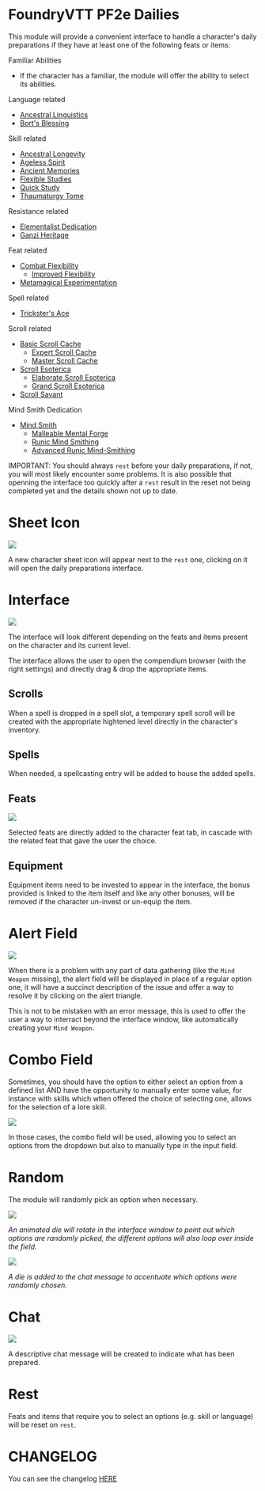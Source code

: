 # FoundryVTT PF2e Dailies

This module will provide a convenient interface to handle a character's daily preparations if they have at least one of the following feats or items:

Familiar Abilities

-   If the character has a familiar, the module will offer the ability to select its abilities.

Language related

-   [Ancestral Linguistics](https://2e.aonprd.com/Feats.aspx?ID=1407)
-   [Bort's Blessing](https://2e.aonprd.com/Equipment.aspx?ID=476)

Skill related

-   [Ancestral Longevity](https://2e.aonprd.com/Feats.aspx?ID=12)
-   [Ageless Spirit](https://2e.aonprd.com/Feats.aspx?ID=2393)
-   [Ancient Memories](https://2e.aonprd.com/Feats.aspx?ID=3944)
-   [Flexible Studies](https://2e.aonprd.com/Feats.aspx?ID=1446)
-   [Quick Study](https://2e.aonprd.com/Feats.aspx?ID=2003)
-   [Thaumaturgy Tome](https://2e.aonprd.com/Implements.aspx?ID=7)

Resistance related

-   [Elementalist Dedication](https://2e.aonprd.com/Feats.aspx?ID=2986)
-   [Ganzi Heritage](https://2e.aonprd.com/Heritages.aspx?ID=129)

Feat related

-   [Combat Flexibility](https://2e.aonprd.com/Classes.aspx?ID=7)
    -   [Improved Flexibility](https://2e.aonprd.com/Classes.aspx?ID=7)
-   [Metamagical Experimentation](https://2e.aonprd.com/ArcaneThesis.aspx?ID=2)

Spell related

-   [Trickster's Ace](https://2e.aonprd.com/Feats.aspx?ID=598)

Scroll related

-   [Basic Scroll Cache](https://2e.aonprd.com/Feats.aspx?ID=2054)
    -   [Expert Scroll Cache](https://2e.aonprd.com/Feats.aspx?ID=2056)
    -   [Master Scroll Cache](https://2e.aonprd.com/Feats.aspx?ID=2057)
-   [Scroll Esoterica](https://2e.aonprd.com/Feats.aspx?ID=3713)
    -   [Elaborate Scroll Esoterica](https://2e.aonprd.com/Feats.aspx?ID=3720)
    -   [Grand Scroll Esoterica](https://2e.aonprd.com/Feats.aspx?ID=3730)
-   [Scroll Savant](https://2e.aonprd.com/Feats.aspx?ID=652)

Mind Smith Dedication

-   [Mind Smith](https://2e.aonprd.com/Archetypes.aspx?ID=194)
    -   [Malleable Mental Forge](https://2e.aonprd.com/Feats.aspx?ID=3868)
    -   [Runic Mind Smithing](https://2e.aonprd.com/Feats.aspx?ID=3870)
    -   [Advanced Runic Mind-Smithing](https://2e.aonprd.com/Feats.aspx?ID=3872)

IMPORTANT: You should always `rest` before your daily preparations, if not, you will most likely encounter some problems. It is also possible that openning the interface too quickly after a `rest` result in the reset not being completed yet and the details shown not up to date.

# Sheet Icon

![](./readme/icon.webp)

A new character sheet icon will appear next to the `rest` one, clicking on it will open the daily preparations interface.

# Interface

![](./readme/interface.webp)

The interface will look different depending on the feats and items present on the character and its current level.

The interface allows the user to open the compendium browser (with the right settings) and directly drag & drop the appropriate items.

## Scrolls

When a spell is dropped in a spell slot, a temporary spell scroll will be created with the appropriate hightened level directly in the character's inventory.

## Spells

When needed, a spellcasting entry will be added to house the added spells.

## Feats

![](./readme/feats.webp)

Selected feats are directly added to the character feat tab, in cascade with the related feat that gave the user the choice.

## Equipment

Equipment items need to be invested to appear in the interface, the bonus provided is linked to the item itself and like any other bonuses, will be removed if the character un-invest or un-equip the item.

# Alert Field

![](./readme/alert.webp)

When there is a problem with any part of data gathering (like the `Mind Weapon` missing), the alert field will be displayed in place of a regular option one, it will have a succinct description of the issue and offer a way to resolve it by clicking on the alert triangle.

This is not to be mistaken with an error message, this is used to offer the user a way to interract beyond the interface window, like automatically creating your `Mind Weapon`.

# Combo Field

Sometimes, you should have the option to either select an option from a defined list AND have the opportunity to manually enter some value, for instance with skills which when offered the choice of selecting one, allows for the selection of a lore skill.

![](./readme/combo.webp)

In those cases, the combo field will be used, allowing you to select an options from the dropdown but also to manually type in the input field.

# Random

The module will randomly pick an option when necessary.

![](./readme/random.webp)

_An animated die will rotate in the interface window to point out which options are randomly picked, the different options will also loop over inside the field._

![](./readme/random-chat.webp)

_A die is added to the chat message to accentuate which options were randomly chosen._

# Chat

![](./readme/chat.webp)

A descriptive chat message will be created to indicate what has been prepared.

# Rest

Feats and items that require you to select an options (e.g. skill or language) will be reset on `rest`.

# CHANGELOG

You can see the changelog [HERE](./CHANGELOG.md)
